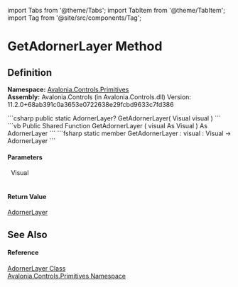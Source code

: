 import Tabs from '@theme/Tabs'; 
import TabItem from '@theme/TabItem'; 
import Tag from '@site/src/components/Tag'; 

# GetAdornerLayer Method




## Definition
**Namespace:** <a href="N_Avalonia_Controls_Primitives">Avalonia.Controls.Primitives</a>  
**Assembly:** Avalonia.Controls (in Avalonia.Controls.dll) Version: 11.2.0+68ab391c0a3653e0722638e29fcbd9633c7fd386

<Tabs groupId="api-code-preview">
<TabItem value="csharp" label="C#">
```csharp
public static AdornerLayer? GetAdornerLayer(
	Visual visual
)
```
</TabItem>
<TabItem value="vb" label="VB">
```vb
Public Shared Function GetAdornerLayer ( 
	visual As Visual
) As AdornerLayer
```
</TabItem>
<TabItem value="fsharp" label="F#">
```fsharp
static member GetAdornerLayer : 
        visual : Visual -> AdornerLayer 
```
</TabItem>
</Tabs>



#### Parameters
<dl><dt>  Visual</dt><dd> </dd></dl>

#### Return Value
<a href="T_Avalonia_Controls_Primitives_AdornerLayer">AdornerLayer</a>

## See Also


#### Reference
<a href="T_Avalonia_Controls_Primitives_AdornerLayer">AdornerLayer Class</a>  
<a href="N_Avalonia_Controls_Primitives">Avalonia.Controls.Primitives Namespace</a>  
